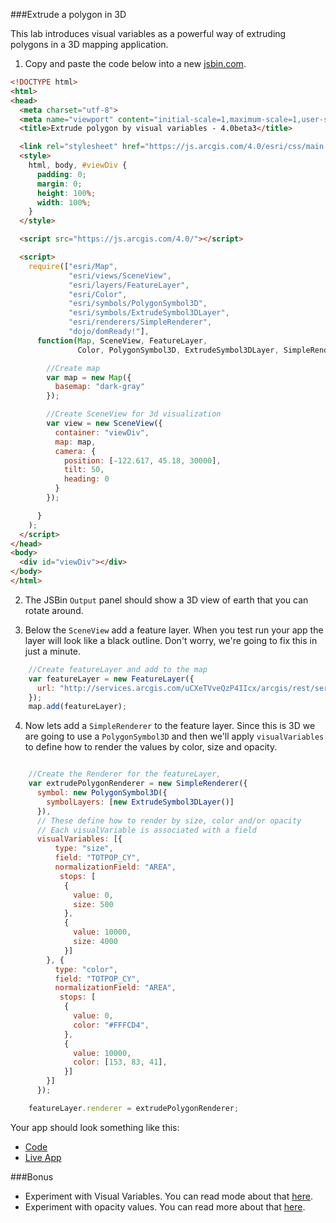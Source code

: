 ###Extrude a polygon in 3D

This lab introduces visual variables as a powerful way of extruding polygons in a 3D mapping application.

1. Copy and paste the code below into a new [jsbin.com](http://jsbin.com).

  ``` html 
  <!DOCTYPE html>
  <html>
  <head>
    <meta charset="utf-8">
    <meta name="viewport" content="initial-scale=1,maximum-scale=1,user-scalable=no">
    <title>Extrude polygon by visual variables - 4.0beta3</title>

    <link rel="stylesheet" href="https://js.arcgis.com/4.0/esri/css/main.css">
    <style>
      html, body, #viewDiv {
        padding: 0;
        margin: 0;
        height: 100%;
        width: 100%;
      }
    </style>

    <script src="https://js.arcgis.com/4.0/"></script>

    <script>
      require(["esri/Map",
               "esri/views/SceneView",
               "esri/layers/FeatureLayer",
               "esri/Color",
               "esri/symbols/PolygonSymbol3D",
               "esri/symbols/ExtrudeSymbol3DLayer",
               "esri/renderers/SimpleRenderer",
               "dojo/domReady!"], 
        function(Map, SceneView, FeatureLayer, 
                 Color, PolygonSymbol3D, ExtrudeSymbol3DLayer, SimpleRenderer) {

          //Create map
          var map = new Map({
            basemap: "dark-gray"
          });

          //Create SceneView for 3d visualization
          var view = new SceneView({
            container: "viewDiv",
            map: map,
            camera: {
              position: [-122.617, 45.18, 30000],
              tilt: 50,
              heading: 0
            }
          });

        }
      );
    </script>
  </head>
  <body>
    <div id="viewDiv"></div>
  </body>
  </html>
  ```
   
2. The JSBin `Output` panel should show a 3D view of earth that you can rotate around.

3. Below the `SceneView` add a feature layer. When you test run your app the layer will look like a black outline. 
Don't worry, we're going to fix this in just a minute.


  ``` js
      //Create featureLayer and add to the map
      var featureLayer = new FeatureLayer({
        url: "http://services.arcgis.com/uCXeTVveQzP4IIcx/arcgis/rest/services/PDX_Neighborhoods_Enriched/FeatureServer/0"
      });
      map.add(featureLayer);
  ```
   
4. Now lets add a `SimpleRenderer` to the feature layer. Since this is 3D we are going to use a `PolygonSymbol3D` and 
then we'll apply `visualVariables` to define how to render the values by color, size and opacity.

   
  ``` js

      //Create the Renderer for the featureLayer,
      var extrudePolygonRenderer = new SimpleRenderer({
        symbol: new PolygonSymbol3D({
          symbolLayers: [new ExtrudeSymbol3DLayer()]
        }),
        // These define how to render by size, color and/or opacity
        // Each visualVariable is associated with a field
        visualVariables: [{
            type: "size",
            field: "TOTPOP_CY",
            normalizationField: "AREA",
             stops: [
              {
                value: 0,
                size: 500
              },
              {
                value: 10000,
                size: 4000
              }]
          }, {
            type: "color", 
            field: "TOTPOP_CY",
            normalizationField: "AREA",
             stops: [
              {
                value: 0,
                color: "#FFFCD4",
              },
              {
                value: 10000,
                color: [153, 83, 41],
              }]
          }]
        });

      featureLayer.renderer = extrudePolygonRenderer;

  ```
   
Your app should look something like this:

 * [Code](index.html)
 * [Live App](http://esri.github.io/geodev-hackerlabs/develop/jsapi/extrude_polygon_3d/index.html)
 
###Bonus

* Experiment with Visual Variables. You can read mode about that [here](https://developers.arcgis.com/javascript/latest/api-reference/esri-renderers-SimpleRenderer.html#visualVariables).
* Experiment with opacity values. You can read more about that [here](https://developers.arcgis.com/javascript/latest/api-reference/esri-renderers-SimpleRenderer.html#opacity).
